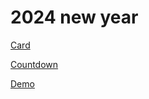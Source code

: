 # 2024 new year

[Card](https://zlj-tyf.github.io/2024/card)

[Countdown](https://zlj-tyf.github.io/2024/countdown)

[Demo](https://zlj-tyf.github.io/2024/demo)
